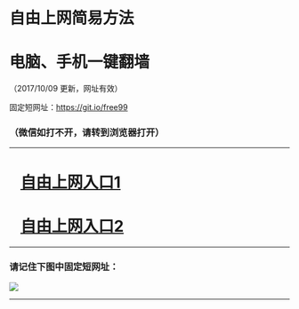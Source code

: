 ﻿# 自由上网简易方法

# 电脑、手机一键翻墙

（2017/10/09 更新，网址有效）

固定短网址：https://git.io/free99

### （微信如打不开，请转到浏览器打开）


***





# &nbsp;&nbsp; <a href="http://ft2488413257.fwq-tz-1001.info/fwqtz01.html?t=10090014303 " target="_blank">自由上网入口1</a>
# &nbsp;&nbsp; <a href="http://ft2816029348.fwq-tz-1002.info/fwqtz02.html?t=10090012128 " target="_blank">自由上网入口2</a>
***

### 请记住下图中固定短网址：

<img src="https://s3-us-west-2.amazonaws.com/fwq-1001/yjfq-20170905okok.png" /> 


***

